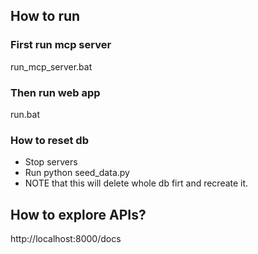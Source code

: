 


## How to run 
### First run mcp server
run_mcp_server.bat

### Then run web app
run.bat


### How to reset db
- Stop servers
- Run python seed_data.py
- NOTE that this will delete whole db firt and recreate it. 


## How to explore APIs?
http://localhost:8000/docs

